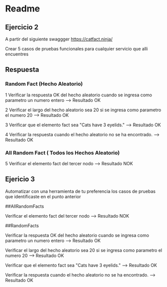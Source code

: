 # Readme

## Ejercicio 2

A partir del siguiente swaggger https://catfact.ninja/

Crear 5 casos de pruebas funcionales para cualquier servicio que alli encuentres

## Respuesta

###	Random Fact (Hecho Aleatorio)

1	Verificar la respuesta OK del hecho aleatorio cuando se ingresa como parametro un numero entero --> Resultado OK

2	Verificar el largo del hecho aleatorio sea 20  si se ingresa como parametro el numero 20 --> Resultado OK

3	Verificar que el elemento fact sea "Cats have 3 eyelids." --> Resultado OK

4	Verificar la respuesta cuando el hecho aleatorio no se ha encontrado. --> Resultado OK
	
###	All Random Fact ( Todos los Hechos Aleatorio)
5	Verificar el elemento fact del tercer nodo  --> Resultado NOK


## Ejericio 3

Automatizar con una herramienta de tu preferencia los casos de pruebas que identificaste en el punto anterior

##AllRandomFacts

Verificar el elemento fact del tercer nodo  --> Resultado NOK

##RandomFacts

Verificar la respuesta OK del hecho aleatorio cuando se ingresa como parametro un numero entero --> Resultado OK

Verificar el largo del hecho aleatorio sea 20  si se ingresa como parametro el numero 20 --> Resultado OK

Verificar que el elemento fact sea "Cats have 3 eyelids." --> Resultado OK

Verificar la respuesta cuando el hecho aleatorio no se ha encontrado. --> Resultado OK

